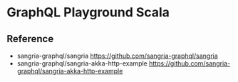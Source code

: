 # GraphQL Playground Scala

## Reference
- sangria-graphql/sangria
https://github.com/sangria-graphql/sangria
- sangria-graphql/sangria-akka-http-example
https://github.com/sangria-graphql/sangria-akka-http-example
